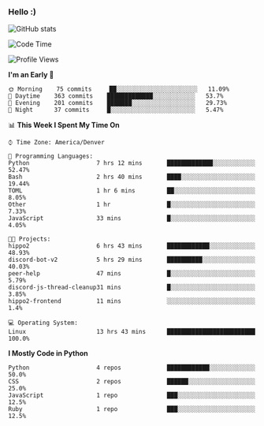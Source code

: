 ### Hello :)

![GitHub stats](https://github-readme-stats.vercel.app/api?username=neverabsolute&count_private=true&include_all_commits=true&bg_color=0D1117&text_color=F3F3F3&title_color=E1E1E1)

<!--START_SECTION:waka-->
![Code Time](http://img.shields.io/badge/Code%20Time-596%20hrs%2024%20mins-blue)

![Profile Views](http://img.shields.io/badge/Profile%20Views-0-blue)

**I'm an Early 🐤** 

```text
🌞 Morning    75 commits     ██░░░░░░░░░░░░░░░░░░░░░░░   11.09% 
🌆 Daytime    363 commits    █████████████░░░░░░░░░░░░   53.7% 
🌃 Evening    201 commits    ███████░░░░░░░░░░░░░░░░░░   29.73% 
🌙 Night      37 commits     █░░░░░░░░░░░░░░░░░░░░░░░░   5.47%

```


📊 **This Week I Spent My Time On** 

```text
⌚︎ Time Zone: America/Denver

💬 Programming Languages: 
Python                   7 hrs 12 mins       █████████████░░░░░░░░░░░░   52.47% 
Bash                     2 hrs 40 mins       ████░░░░░░░░░░░░░░░░░░░░░   19.44% 
TOML                     1 hr 6 mins         ██░░░░░░░░░░░░░░░░░░░░░░░   8.05% 
Other                    1 hr                █░░░░░░░░░░░░░░░░░░░░░░░░   7.33% 
JavaScript               33 mins             █░░░░░░░░░░░░░░░░░░░░░░░░   4.05%

🐱‍💻 Projects: 
hippo2                   6 hrs 43 mins       ████████████░░░░░░░░░░░░░   48.93% 
discord-bot-v2           5 hrs 29 mins       ██████████░░░░░░░░░░░░░░░   40.03% 
peer-help                47 mins             █░░░░░░░░░░░░░░░░░░░░░░░░   5.79% 
discord-js-thread-cleanup31 mins             █░░░░░░░░░░░░░░░░░░░░░░░░   3.85% 
hippo2-frontend          11 mins             ░░░░░░░░░░░░░░░░░░░░░░░░░   1.4%

💻 Operating System: 
Linux                    13 hrs 43 mins      █████████████████████████   100.0%

```

**I Mostly Code in Python** 

```text
Python                   4 repos             ████████████░░░░░░░░░░░░░   50.0% 
CSS                      2 repos             ██████░░░░░░░░░░░░░░░░░░░   25.0% 
JavaScript               1 repo              ███░░░░░░░░░░░░░░░░░░░░░░   12.5% 
Ruby                     1 repo              ███░░░░░░░░░░░░░░░░░░░░░░   12.5%

```



<!--END_SECTION:waka-->

